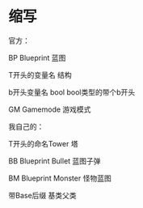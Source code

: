 # 缩写

官方：

BP Blueprint 蓝图

T开头的变量名 结构

b开头变量名 bool bool类型的带个b开头

GM Gamemode 游戏模式

我自己的：

T开头的命名Tower 塔

BB Blueprint Bullet 蓝图子弹

BM Blueprint Monster 怪物蓝图

带Base后缀 基类父类 